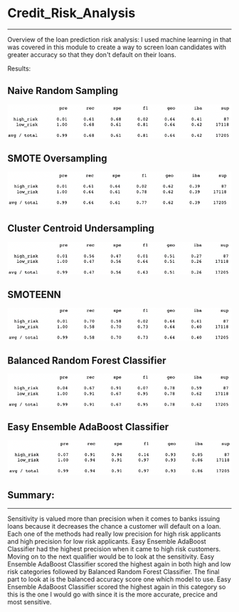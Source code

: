 # Credit_Risk_Analysis
---

Overview of the loan prediction risk analysis: I used machine learning in that was covered in this module to create a way to screen loan candidates with greater accuracy so that they don't default on their loans.

Results:

## Naive Random Sampling

![image_name](https://github.com/pady7/Credit_Risk_Analysis/blob/main/CreditRisk/NaiveRandom.png)

## SMOTE Oversampling

![image_name](https://github.com/pady7/Credit_Risk_Analysis/blob/main/CreditRisk/Smote.png)

## Cluster Centroid Undersampling

![image_name](https://github.com/pady7/Credit_Risk_Analysis/blob/main/CreditRisk/Cluster.png)

## SMOTEENN

![image_name](https://github.com/pady7/Credit_Risk_Analysis/blob/main/CreditRisk/Smoteen.png)

## Balanced Random Forest Classifier

![image_name](https://github.com/pady7/Credit_Risk_Analysis/blob/main/CreditRisk/BalancedRandom.png)

## Easy Ensemble AdaBoost Classifier

![image_name](https://github.com/pady7/Credit_Risk_Analysis/blob/main/CreditRisk/EasyEnsemble.png)

## Summary:
___

Sensitivity is valued more than precision when it comes to banks issuing loans because it decreases the chance a customer will default on a loan. Each one of the methods had really low precision for high risk applicants and high precision for low risk applicants. Easy Ensemble AdaBoost Classifier had the highest precision when it came to high risk customers. Moving on to the next qualifier would be to look at the sensitivity. Easy Ensemble AdaBoost Classifier scored the highest again in both high and low risk categories followed by Balanced Random Forest Classifier. The final part to look at is the balanced accuracy score one which model to use. Easy Ensemble AdaBoost Classifier scored the highest again in this category so this is the one I would go with since it is the more accurate, precice and most sensitive.

